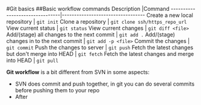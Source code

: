 #Git basics
##Basic workflow commands
Description                     |Command
--------------------------------|----------------------------------
Create a new local repository   | `git init`
Clone a repository              | `git clone ssh/https_repo_url`
View current status             | `git status`
View current changes            | `git diff <file>`
Add/(stage) all changes to the next commit | `git add .`
Add/(stage) changes in <file> to the next commit | `git add -p <file>`
Commit the changes | `git commit`
Push the changes to server | `git push`
Fetch the latest changes but don't merge into HEAD | `git fetch`
Fetch the latest changes and merge into HEAD | `git pull`

__Git workflow__ is a bit different from SVN in some aspects:
* SVN does commit and push together, in git you can do several commits before pushing them to your repo
* After
